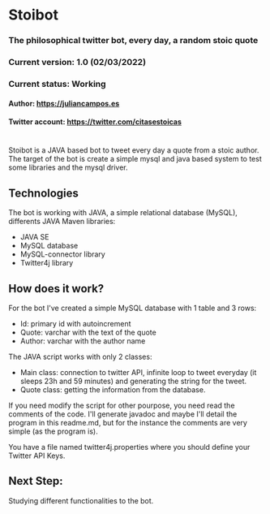 # Stoibot
### The philosophical twitter bot, every day, a random stoic quote
### Current version: 1.0 (02/03/2022)
### Current status: Working
#### Author: https://juliancampos.es
#### Twitter account: https://twitter.com/citasestoicas
#

Stoibot is a JAVA based bot to tweet every day a quote from a stoic author. The target of the bot is create a simple mysql and java based system to test some libraries and the mysql driver.


## Technologies

The bot is working with JAVA, a simple relational database (MySQL), differents JAVA Maven libraries:

- JAVA SE
- MySQL database
- MySQL-connector library
- Twitter4j library

## How does it work?

For the bot I've created a simple MySQL database with 1 table and 3 rows:
- Id: primary id with autoincrement
- Quote: varchar with the text of the quote
- Author: varchar with the author name

The JAVA script works with only 2 classes:
- Main class: connection to twitter API, infinite loop to tweet everyday (it sleeps 23h and 59 minutes) and generating the string for the tweet.
- Quote class: getting the information from the database.

If you need modify the script for other pourpose, you need read the comments of the code. I'll generate javadoc and maybe I'll detail the program in this readme.md, but for the instance the comments are very simple (as the program is).

You have a file named twitter4j.properties where you should define your Twitter API Keys.

## Next Step:

Studying different functionalities to the bot.




